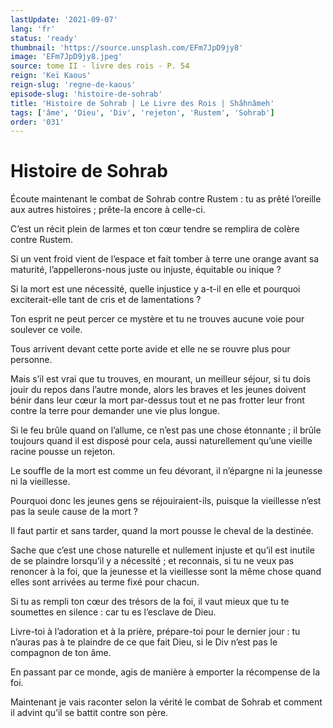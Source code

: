 ```yaml
---
lastUpdate: '2021-09-07'
lang: 'fr'
status: 'ready'
thumbnail: 'https://source.unsplash.com/EFm7JpD9jy8'
image: 'EFm7JpD9jy8.jpeg'
source: tome II - livre des rois - P. 54
reign: 'Keï Kaous'
reign-slug: 'regne-de-kaous'
episode-slug: 'histoire-de-sohrab'
title: 'Histoire de Sohrab | Le Livre des Rois | Shâhnâmeh'
tags: ['âme', 'Dieu', 'Div', 'rejeton', 'Rustem', 'Sohrab']
order: '031'
---
```


<!-- LTeX: language=fr -->

# Histoire de Sohrab

Écoute maintenant le combat de Sohrab contre Rustem : tu as prêté l’oreille aux autres histoires ; prête-la encore à celle-ci.

C’est un récit plein de larmes et ton cœur tendre se remplira de colère contre Rustem.

Si un vent froid vient de l’espace et fait tomber à terre une orange avant sa maturité, l’appellerons-nous juste ou injuste, équitable ou inique ?

Si la mort est une nécessité, quelle injustice y a-t-il en elle et pourquoi exciterait-elle tant de cris et de lamentations ?

Ton esprit ne peut percer ce mystère et tu ne trouves aucune voie pour soulever ce voile.

Tous arrivent devant cette porte avide et elle ne se rouvre plus pour personne.

Mais s’il est vrai que tu trouves, en mourant, un meilleur séjour, si tu dois jouir du repos dans l’autre monde, alors les braves et les jeunes doivent bénir dans leur cœur la mort par-dessus tout et ne pas frotter leur front contre la terre pour demander une vie plus longue.

Si le feu brûle quand on l’allume, ce n’est pas une chose étonnante ; il brûle toujours quand il est disposé pour cela, aussi naturellement qu’une vieille racine pousse un rejeton.

Le souffle de la mort est comme un feu dévorant, il n’épargne ni la jeunesse ni la vieillesse.

Pourquoi donc les jeunes gens se réjouiraient-ils, puisque la vieillesse n’est pas la seule cause de la mort ?

Il faut partir et sans tarder, quand la mort pousse le cheval de la destinée.

Sache que c’est une chose naturelle et nullement injuste et qu’il est inutile de se plaindre lorsqu’il y a nécessité ; et reconnais, si tu ne veux pas renoncer à la foi, que la jeunesse et la vieillesse sont la même chose quand elles sont arrivées au terme fixé pour chacun.

Si tu as rempli ton cœur des trésors de la foi, il vaut mieux que tu te soumettes en silence : car tu es l’esclave de Dieu.

Livre-toi à l’adoration et à la prière, prépare-toi pour le dernier jour : tu n’auras pas à te plaindre de ce que fait Dieu, si le Div n’est pas le compagnon de ton âme.

En passant par ce monde, agis de manière à emporter la récompense de la foi.

Maintenant je vais raconter selon la vérité le combat de Sohrab et comment il advint qu’il se battit contre son père.
